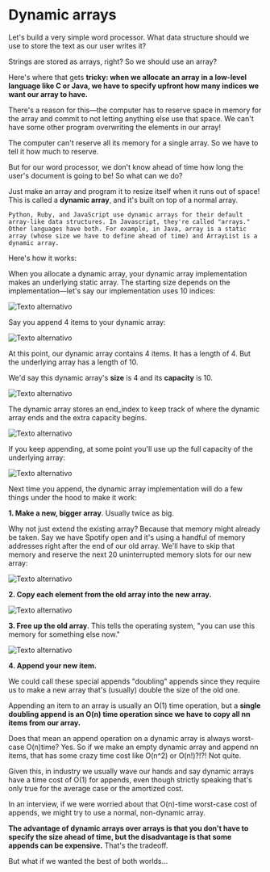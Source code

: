 # Dynamic arrays

Let's build a very simple word processor. What data structure should we use to store the text as our user writes it?

Strings are stored as arrays, right? So we should use an array?

Here's where that gets **tricky: when we allocate an array in a low-level language like C or Java, we have to specify upfront how many indices we want our array to have.**

There's a reason for this—the computer has to reserve space in memory for the array and commit to not letting anything else use that space. We can't have some other program overwriting the elements in our array!

The computer can't reserve all its memory for a single array. So we have to tell it how much to reserve.

But for our word processor, we don't know ahead of time how long the user's document is going to be! So what can we do?

Just make an array and program it to resize itself when it runs out of space! This is called a **dynamic array**, and it's built on top of a normal array.

~~~
Python, Ruby, and JavaScript use dynamic arrays for their default array-like data structures. In Javascript, they're called "arrays." Other languages have both. For example, in Java, array is a static array (whose size we have to define ahead of time) and ArrayList is a dynamic array.
~~~

Here's how it works:

When you allocate a dynamic array, your dynamic array implementation makes an underlying static array. The starting size depends on the implementation—let's say our implementation uses 10 indices:

![Texto alternativo](img/24.jpg)

Say you append 4 items to your dynamic array:

![Texto alternativo](img/25.jpg)

At this point, our dynamic array contains 4 items. It has a length of 4. But the underlying array has a length of 10.

We'd say this dynamic array's **size** is 4 and its **capacity** is 10.

![Texto alternativo](img/25.jpg)

The dynamic array stores an end_index to keep track of where the dynamic array ends and the extra capacity begins.

![Texto alternativo](img/26.jpg)

If you keep appending, at some point you'll use up the full capacity of the underlying array:

![Texto alternativo](img/27.jpg)

Next time you append, the dynamic array implementation will do a few things under the hood to make it work:

**1. Make a new, bigger array**. Usually twice as big.


Why not just extend the existing array? Because that memory might already be taken. Say we have Spotify open and it's using a handful of memory addresses right after the end of our old array. We'll have to skip that memory and reserve the next 20 uninterrupted memory slots for our new array:

![Texto alternativo](img/28.jpg)

**2. Copy each element from the old array into the new array.**

![Texto alternativo](img/29.jpg)

**3. Free up the old array**. This tells the operating system, "you can use this memory for something else now."

![Texto alternativo](img/30.jpg)

**4. Append your new item.**

We could call these special appends "doubling" appends since they require us to make a new array that's (usually) double the size of the old one.

Appending an item to an array is usually an O(1) time operation, but a **single doubling append is an O(n) time operation since we have to copy all nn items from our array.**

Does that mean an append operation on a dynamic array is always worst-case O(n)time? Yes. So if we make an empty dynamic array and append nn items, that has some crazy time cost like O(n^2) or O(n!)?!?! Not quite.

Given this, in industry we usually wave our hands and say dynamic arrays have a time cost of O(1) for appends, even though strictly speaking that's only true for the average case or the amortized cost.

In an interview, if we were worried about that O(n)-time worst-case cost of appends, we might try to use a normal, non-dynamic array.

**The advantage of dynamic arrays over arrays is that you don't have to specify the size ahead of time, but the disadvantage is that some appends can be expensive.** That's the tradeoff.

But what if we wanted the best of both worlds...